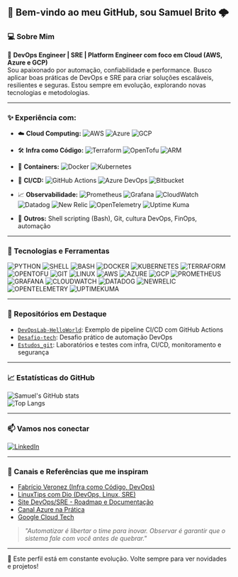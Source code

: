 ## 👋 Bem-vindo ao meu GitHub, sou Samuel Brito 🌩️

### 💻 Sobre Mim

🔧 **DevOps Engineer | SRE | Platform Engineer com foco em Cloud (AWS, Azure e GCP)**  
Sou apaixonado por automação, confiabilidade e performance. Busco aplicar boas práticas de DevOps e SRE para criar soluções escaláveis, resilientes e seguras. Estou sempre em evolução, explorando novas tecnologias e metodologias.

---

### ✨ Experiência com:

* ☁️ **Cloud Computing:** ![AWS](https://img.shields.io/badge/-AWS-232F3E?logo=amazonaws&logoColor=white&style=flat) 
  ![Azure](https://img.shields.io/badge/-Azure-0078D4?logo=microsoftazure&logoColor=white&style=flat)
  ![GCP](https://img.shields.io/badge/-GCP-4285F4?logo=googlecloud&logoColor=white&style=flat)

* 🛠️ **Infra como Código:** ![Terraform](https://img.shields.io/badge/-Terraform-7B42BC?logo=terraform&logoColor=white&style=flat)
  ![OpenTofu](https://img.shields.io/badge/-OpenTofu-4E4E4E?logo=opentofu&logoColor=white&style=flat)
  ![ARM](https://img.shields.io/badge/-ARM%20Templates-0089D6?logo=microsoftazure&logoColor=white&style=flat)

* 🐳 **Containers:** ![Docker](https://img.shields.io/badge/-Docker-2496ED?logo=docker&logoColor=white&style=flat)
  ![Kubernetes](https://img.shields.io/badge/-Kubernetes-326CE5?logo=kubernetes&logoColor=white&style=flat)

* 🔁 **CI/CD:** ![GitHub Actions](https://img.shields.io/badge/-GitHub%20Actions-2088FF?logo=githubactions&logoColor=white&style=flat)
  ![Azure DevOps](https://img.shields.io/badge/-Azure%20DevOps-0078D7?logo=azuredevops&logoColor=white&style=flat)
  ![Bitbucket](https://img.shields.io/badge/-Bitbucket-0052CC?logo=bitbucket&logoColor=white&style=flat)

* 📈 **Observabilidade:** ![Prometheus](https://img.shields.io/badge/-Prometheus-E6522C?logo=prometheus&logoColor=white&style=flat)
  ![Grafana](https://img.shields.io/badge/-Grafana-F46800?logo=grafana&logoColor=white&style=flat)
  ![CloudWatch](https://img.shields.io/badge/-CloudWatch-FF9900?logo=amazonaws&logoColor=white&style=flat)
  ![Datadog](https://img.shields.io/badge/-Datadog-632CA6?logo=datadog&logoColor=white&style=flat)
  ![New Relic](https://img.shields.io/badge/-NewRelic-0084FF?logo=newrelic&logoColor=white&style=flat)
  ![OpenTelemetry](https://img.shields.io/badge/-OpenTelemetry-000000?logo=opentelemetry&logoColor=white&style=flat)
  ![Uptime Kuma](https://img.shields.io/badge/-Uptime_Kuma-5E81AC?style=flat)

* 🧰 **Outros:** Shell scripting (Bash), Git, cultura DevOps, FinOps, automação

---

### 🧰 Tecnologias e Ferramentas

![PYTHON](https://img.shields.io/badge/Python-%233776AB?style=for-the-badge&logo=python&logoColor=white)
![SHELL](https://img.shields.io/badge/Shell_Script-%23121011?style=for-the-badge&logo=gnu-bash&logoColor=white)
![BASH](https://img.shields.io/badge/Bash-%234EAA25?style=for-the-badge&logo=gnubash&logoColor=white)
![DOCKER](https://img.shields.io/badge/Docker-%232496ED?style=for-the-badge&logo=docker&logoColor=white)
![KUBERNETES](https://img.shields.io/badge/Kubernetes-%23326CE5?style=for-the-badge&logo=kubernetes&logoColor=white)
![TERRAFORM](https://img.shields.io/badge/Terraform-%235835CC?style=for-the-badge&logo=terraform&logoColor=white)
![OPENTOFU](https://img.shields.io/badge/OpenTofu-%234E4E4E?style=for-the-badge&logo=opentofu&logoColor=white)
![GIT](https://img.shields.io/badge/Git-%23F05032?style=for-the-badge&logo=git&logoColor=white)
![LINUX](https://img.shields.io/badge/Linux-%23FCC624?style=for-the-badge&logo=linux&logoColor=black)
![AWS](https://img.shields.io/badge/AWS-%23232F3E?style=for-the-badge&logo=amazonaws&logoColor=white)
![AZURE](https://img.shields.io/badge/Azure-%230072C6?style=for-the-badge&logo=microsoftazure&logoColor=white)
![GCP](https://img.shields.io/badge/GCP-%234285F4?style=for-the-badge&logo=googlecloud&logoColor=white)
![PROMETHEUS](https://img.shields.io/badge/Prometheus-%23E6522C?style=for-the-badge&logo=prometheus&logoColor=white)
![GRAFANA](https://img.shields.io/badge/Grafana-%23F46800?style=for-the-badge&logo=grafana&logoColor=white)
![CLOUDWATCH](https://img.shields.io/badge/CloudWatch-%23FF9900?style=for-the-badge&logo=amazonaws&logoColor=white)
![DATADOG](https://img.shields.io/badge/Datadog-%234C38E4?style=for-the-badge&logo=datadog&logoColor=white)
![NEWRELIC](https://img.shields.io/badge/NewRelic-%2300B3E6?style=for-the-badge&logo=newrelic&logoColor=white)
![OPENTELEMETRY](https://img.shields.io/badge/OpenTelemetry-%23FCE303?style=for-the-badge&logo=opentelemetry&logoColor=black)
![UPTIMEKUMA](https://img.shields.io/badge/Uptime_Kuma-%23000000?style=for-the-badge&logoColor=white)

---

### 📌 Repositórios em Destaque

* [`DevOpsLab-HelloWorld`](https://github.com/Samuel-Diniz/DevOpsLab-HelloWorld): Exemplo de pipeline CI/CD com GitHub Actions  
* [`Desafio-tech`](https://github.com/Samuel-Diniz/Desafio-tech): Desafio prático de automação DevOps  
* [`Estudos_git`](https://github.com/Samuel-Diniz/Estudos_git): Laboratórios e testes com infra, CI/CD, monitoramento e segurança

---

### 📈 Estatísticas do GitHub

![Samuel's GitHub stats](https://github-readme-stats.vercel.app/api?username=samuelb-dz-tech&show_icons=true&theme=tokyonight)  
![Top Langs](https://github-readme-stats.vercel.app/api/top-langs/?username=samuelb-dz-tech&layout=compact&theme=tokyonight)

---

### 📫 Vamos nos conectar

[![LinkedIn](https://img.shields.io/badge/LinkedIn-%230077B5?logo=linkedin&logoColor=white)](https://www.linkedin.com/in/samuelb-dz-tech)

---

### 🔗 Canais e Referências que me inspiram

* [Fabrício Veronez (Infra como Código, DevOps)](https://www.youtube.com/c/FabricioVeronez)  
* [LinuxTips com Dio (DevOps, Linux, SRE)](https://www.youtube.com/c/LinuxTips)  
* [Site DevOps/SRE - Roadmap e Documentação](https://roadmap.sh/devops)  
* [Canal Azure na Prática](https://www.youtube.com/c/Azurenapratica)  
* [Google Cloud Tech](https://cloud.google.com/learn)

> _"Automatizar é libertar o time para inovar. Observar é garantir que o sistema fale com você antes de quebrar."_

---

🔄 Este perfil está em constante evolução. Volte sempre para ver novidades e projetos!
